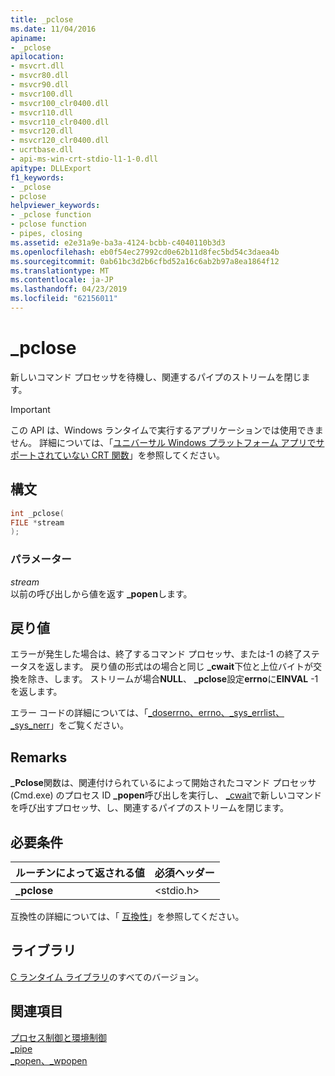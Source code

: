 ```yaml
---
title: _pclose
ms.date: 11/04/2016
apiname:
- _pclose
apilocation:
- msvcrt.dll
- msvcr80.dll
- msvcr90.dll
- msvcr100.dll
- msvcr100_clr0400.dll
- msvcr110.dll
- msvcr110_clr0400.dll
- msvcr120.dll
- msvcr120_clr0400.dll
- ucrtbase.dll
- api-ms-win-crt-stdio-l1-1-0.dll
apitype: DLLExport
f1_keywords:
- _pclose
- pclose
helpviewer_keywords:
- _pclose function
- pclose function
- pipes, closing
ms.assetid: e2e31a9e-ba3a-4124-bcbb-c4040110b3d3
ms.openlocfilehash: eb0f54ec27992cd0e62b11d8fec5bd54c3daea4b
ms.sourcegitcommit: 0ab61bc3d2b6cfbd52a16c6ab2b97a8ea1864f12
ms.translationtype: MT
ms.contentlocale: ja-JP
ms.lasthandoff: 04/23/2019
ms.locfileid: "62156011"
---
```

# <a name="pclose"></a>_pclose

新しいコマンド プロセッサを待機し、関連するパイプのストリームを閉じます。

> [!IMPORTANT]
> この API は、Windows ランタイムで実行するアプリケーションでは使用できません。 詳細については、「[ユニバーサル Windows プラットフォーム アプリでサポートされていない CRT 関数](../../cppcx/crt-functions-not-supported-in-universal-windows-platform-apps.md)」を参照してください。

## <a name="syntax"></a>構文

```C
int _pclose(
FILE *stream
);
```

### <a name="parameters"></a>パラメーター

*stream*<br/>
以前の呼び出しから値を返す **_popen**します。

## <a name="return-value"></a>戻り値

エラーが発生した場合は、終了するコマンド プロセッサ、または-1 の終了ステータスを返します。 戻り値の形式はの場合と同じ **_cwait**下位と上位バイトが交換を除き、します。 ストリームが場合**NULL**、 **_pclose**設定**errno**に**EINVAL** -1 を返します。

エラー コードの詳細については、「[_doserrno、errno、_sys_errlist、_sys_nerr](../../c-runtime-library/errno-doserrno-sys-errlist-and-sys-nerr.md)」をご覧ください。

## <a name="remarks"></a>Remarks

**_Pclose**関数は、関連付けられているによって開始されたコマンド プロセッサ (Cmd.exe) のプロセス ID **_popen**呼び出しを実行し、 [_cwait](cwait.md)で新しいコマンドを呼び出すプロセッサ、し、関連するパイプのストリームを閉じます。

## <a name="requirements"></a>必要条件

|ルーチンによって返される値|必須ヘッダー|
|-------------|---------------------|
|**_pclose**|\<stdio.h>|

互換性の詳細については、「 [互換性](../../c-runtime-library/compatibility.md)」を参照してください。

## <a name="libraries"></a>ライブラリ

[C ランタイム ライブラリ](../../c-runtime-library/crt-library-features.md)のすべてのバージョン。

## <a name="see-also"></a>関連項目

[プロセス制御と環境制御](../../c-runtime-library/process-and-environment-control.md)<br/>
[_pipe](pipe.md)<br/>
[_popen、_wpopen](popen-wpopen.md)<br/>
